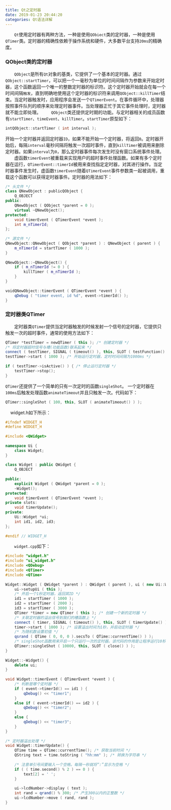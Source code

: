 ```yaml
---
title: Qt之定时器
date: 2019-01-23 20:44:20
categories: Qt语法详解
---
```

&emsp;&emsp;`Qt`使用定时器有两种方法，一种是使用`QObiect`类的定时器，一种是使用`QTimer`类。定时器的精确性依赖于操作系统和硬件，大多数平台支持`20ms`的精确度。

### QObject类的定时器

&emsp;&emsp;`QObject`是所有`Qt`对象的基类，它提供了一个基本的定时器。通过`QObject::startTimer`，可以把一个一毫秒为单位的时间间隔作为参数来开始定时器，这个函数返回一个唯一的整数定时器的标识符。这个定时器开始就会在每一个时间间隔`触发`，直到明确地使用这个定时器的标识符来调用`QObject::killTimer`结束。当定时器触发时，应用程序会发送一个`QTimerEvent`。在事件循环中，处理器按照事件队列的顺序来处理定时器事件。当处理器正忙于其它事件处理时，定时器就不能立即处理。
&emsp;&emsp;`QObject`类还提供定时期的功能。与定时器相关的成员函数有`startTimer`、`timeEvent`、`killTimer`。`startTimer`原型如下：

``` cpp
intQObject::startTimer ( int interval );
```

开始一个定时器并返回定时器`ID`，如果不能开始一个定时器，将返回`0`。定时器开始后，每隔`interval`毫秒间隔将触发一次超时事件，直到`killTimer`被调用来删除定时器。如果`interval`为`0`，那么定时器事件每次发生时没有窗口系统事件处理。
&emsp;&emsp;虚函数`timerEvent`被重载来实现用户的超时事件处理函数。如果有多个定时器在运行，`QTimerEvent::timerId`被用来查找指定定时器，对其进行操作。当定时器事件发生时，虚函数`timerEvent`随着`QTimerEvent`事件参数类一起被调用，重载这个函数可以获得定时器事件。定时器的用法如下：

``` cpp
/* 头文件 */
class QNewObject : publicQObject {
    Q_OBJECT
public:
    QNewObject ( QObject *parent = 0 );
    virtual ~QNewObject();
protected:
    void timerEvent ( QTimerEvent *event );
    int m_nTimerId;
};
​
/* 源文件 */
QNewObject::QNewObject ( QObject *parent ) : QNewObject ( parent ) {
    m_nTimerId = startTimer ( 1000 );
}
​
QNewObject::~QNewObject() {
    if ( m_nTimerId != 0 ) {
        killTimer ( m_nTimerId );
    }
}
​
voidQNewObject::timerEvent ( QTimerEvent *event ) {
    qDebug ( "timer event, id %d", event->timerId() );
}
```

### 定时器类QTimer

&emsp;&emsp;定时器类`QTimer`提供当定时器触发的时候发射一个信号的定时器，它提供只触发一次的超时事件，通常的使用方法如下：

``` cpp
QTimer *testTimer = newQTimer ( this ); /* 创建定时器 */
/* 将定时器超时信号与槽(功能函数)联系起来 */
connect ( testTimer, SIGNAL ( timeout() ), this, SLOT ( testFunction() ) );
testTimer->start ( 1000 ); /* 开始运行定时器，定时时间间隔为1000ms */
​
if ( testTimer->isActive() ) { /* 停止运行定时器 */
    testTimer->stop();
}
```

`QTimer`还提供了一个简单的只有一次定时的函数`singleShot`。 一个定时器在`100ms`后触发处理函数`animateTimeout`并且只触发一次。代码如下：

``` cpp
QTimer::singleShot ( 100, this, SLOT ( animateTimeout() ) );
```

    widget.h如下所示：

``` cpp
#ifndef WIDGET_H
#define WIDGET_H
​
#include <QWidget>
​
namespace Ui {
    class Widget;
}
​
class Widget : public QWidget {
    Q_OBJECT
​
public:
    explicit Widget ( QWidget *parent = 0 );
    ~Widget();
protected:
    void timerEvent ( QTimerEvent *event );
private slots:
    void timerUpdate();
private:
    Ui::Widget *ui;
    int id1, id2, id3;
};
​
#endif // WIDGET_H
```

&emsp;&emsp;`widget.cpp`如下：

``` cpp
#include "widget.h"
#include "ui_widget.h"
#include <QDebug>
#include <QTimer>
#include <QTime>
​
Widget::Widget ( QWidget *parent ) : QWidget ( parent ), ui ( new Ui::Widget ) {
    ui->setupUi ( this );
    /* 开启一个1秒定时器，返回其ID */
    id1 = startTimer ( 1000 );
    id2 = startTimer ( 2000 );
    id3 = startTimer ( 3000 );
    QTimer *timer = new QTimer ( this ); /* 创建一个新的定时器 */
    /* 关联定时器的溢出信号到我们的槽函数上 */
    connect ( timer, SIGNAL ( timeout() ), this, SLOT ( timerUpdate() ) );
    timer->start ( 1000 ); /* 设置溢出时间为1秒，并启动定时器 */
    /* 为随机数设置初值 */
    qsrand ( QTime ( 0, 0, 0 ).secsTo ( QTime::currentTime() ) );
    /* singleShot函数用来开启一个只运行一次的定时器。该代码的作用是让程序运行10秒后自动关闭。*/
    QTimer::singleShot ( 10000, this, SLOT ( close() ) );
}
​
Widget::~Widget() {
    delete ui;
}
​
void Widget::timerEvent ( QTimerEvent *event ) {
    /* 判断是哪个定时器 */
    if ( event->timerId() == id1 ) {
        qDebug() << "timer1";
    }
    else if ( event->timerId() == id2 ) {
        qDebug() << "timer2";
    }
    else {
        qDebug() << "timer3";
    }
}
​
/* 定时器溢出处理 */
void Widget::timerUpdate() {
    QTime time = QTime::currentTime(); /* 获取当前时间 */
    QString text = time.toString ( "hh:mm" ); /* 转换为字符串 */
​
    /* 注意单引号间要输入一个空格。每隔一秒就将“:”显示为空格 */
    if ( ( time.second() % 2 ) == 0 ) {
        text[2] = ' ';
    }
​
    ui->lcdNumber->display ( text );
    int rand = qrand() % 300; /* 产生300以内的正整数 */
    ui->lcdNumber->move ( rand, rand );
}
```